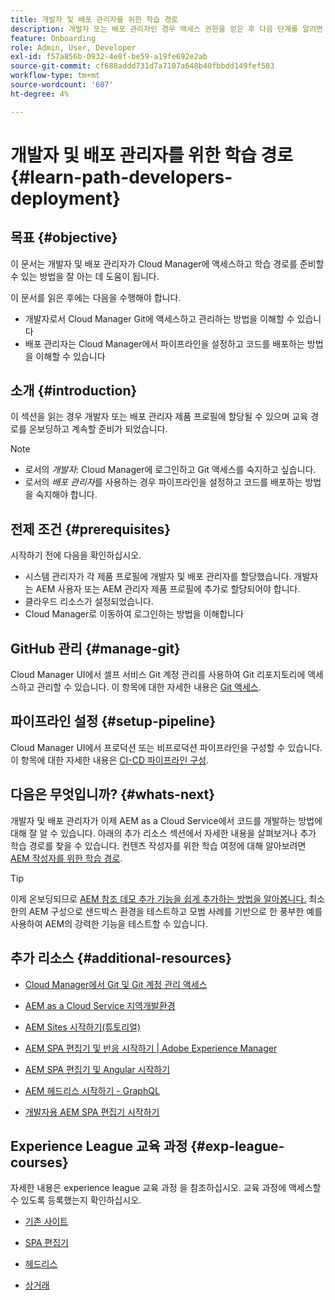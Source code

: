 ```yaml
---
title: 개발자 및 배포 관리자를 위한 학습 경로
description: 개발자 또는 배포 관리자인 경우 액세스 권한을 얻은 후 다음 단계를 알려면 이 페이지를 따르십시오
feature: Onboarding
role: Admin, User, Developer
exl-id: f57a856b-0932-4e8f-be59-a19fe692e2ab
source-git-commit: cf688addd731d7a7107a648b40fbbdd149fef503
workflow-type: tm+mt
source-wordcount: '607'
ht-degree: 4%

---
```


# 개발자 및 배포 관리자를 위한 학습 경로 {#learn-path-developers-deployment}

## 목표 {#objective}

이 문서는 개발자 및 배포 관리자가 Cloud Manager에 액세스하고 학습 경로를 준비할 수 있는 방법을 잘 아는 데 도움이 됩니다.

이 문서를 읽은 후에는 다음을 수행해야 합니다.

* 개발자로서 Cloud Manager Git에 액세스하고 관리하는 방법을 이해할 수 있습니다
* 배포 관리자는 Cloud Manager에서 파이프라인을 설정하고 코드를 배포하는 방법을 이해할 수 있습니다

## 소개 {#introduction}

이 섹션을 읽는 경우 개발자 또는 배포 관리자 제품 프로필에 할당될 수 있으며 교육 경로를 온보딩하고 계속할 준비가 되었습니다.

>[!NOTE]
>* 로서의 *개발자*: Cloud Manager에 로그인하고 Git 액세스를 숙지하고 싶습니다.
>* 로서의 *배포 관리자*&#x200B;를 사용하는 경우 파이프라인을 설정하고 코드를 배포하는 방법을 숙지해야 합니다.


## 전제 조건 {#prerequisites}

시작하기 전에 다음을 확인하십시오.

* 시스템 관리자가 각 제품 프로필에 개발자 및 배포 관리자를 할당했습니다. 개발자는 AEM 사용자 또는 AEM 관리자 제품 프로필에 추가로 할당되어야 합니다.
* 클라우드 리소스가 설정되었습니다.
* Cloud Manager로 이동하여 로그인하는 방법을 이해합니다

## GitHub 관리 {#manage-git}

Cloud Manager UI에서 셀프 서비스 Git 계정 관리를 사용하여 Git 리포지토리에 액세스하고 관리할 수 있습니다.
이 항목에 대한 자세한 내용은 [Git 액세스](https://experienceleague.adobe.com/docs/experience-manager-cloud-service/implementing/managing-code/accessing-git.html?lang=en).

## 파이프라인 설정 {#setup-pipeline}

Cloud Manager UI에서 프로덕션 또는 비프로덕션 파이프라인을 구성할 수 있습니다.
이 항목에 대한 자세한 내용은 [CI-CD 파이프라인 구성](https://experienceleague.adobe.com/docs/experience-manager-cloud-service/implementing/using-cloud-manager/configure-pipeline.html?lang=en).

## 다음은 무엇입니까? {#whats-next}

개발자 및 배포 관리자가 이제 AEM as a Cloud Service에서 코드를 개발하는 방법에 대해 잘 알 수 있습니다. 아래의 추가 리소스 섹션에서 자세한 내용을 살펴보거나 추가 학습 경로를 찾을 수 있습니다. 컨텐츠 작성자를 위한 학습 여정에 대해 알아보려면 [AEM 작성자를 위한 학습 경로](/help/journey-onboarding/sysadmin/learning-path-aem-users.md).

>[!TIP]
>
>이제 온보딩되므로 [AEM 참조 데모 추가 기능을 쉽게 추가하는 방법을 알아봅니다.](/help/journey-sites/demos-add-on/overview.md) 최소한의 AEM 구성으로 샌드박스 환경을 테스트하고 모범 사례를 기반으로 한 풍부한 예를 사용하여 AEM의 강력한 기능을 테스트할 수 있습니다.

## 추가 리소스 {#additional-resources}

* [Cloud Manager에서 Git 및 Git 계정 관리 액세스](https://experienceleague.adobe.com/docs/experience-manager-cloud-service/implementing/managing-code/accessing-git.html?lang=en)

* [AEM as a Cloud Service 지역개발환경](https://experienceleague.adobe.com/docs/experience-manager-learn/cloud-service/local-development-environment-set-up/overview.html)

* [AEM Sites 시작하기(튜토리얼)](https://experienceleague.adobe.com/docs/experience-manager-learn/getting-started-wknd-tutorial-develop/overview.html?lang=ko-KR)

* [AEM SPA 편집기 및 반응 시작하기 | Adobe Experience Manager](https://experienceleague.adobe.com/docs/experience-manager-learn/getting-started-with-aem-headless/spa-editor/react/overview.html?lang=en)

* [AEM SPA 편집기 및 Angular 시작하기](https://experienceleague.adobe.com/docs/experience-manager-learn/getting-started-with-aem-headless/spa-editor/angular/overview.html?lang=en)

* [AEM 헤드리스 시작하기 - GraphQL](https://experienceleague.adobe.com/docs/experience-manager-learn/getting-started-with-aem-headless/graphql/overview.html?lang=en)

* [개발자용 AEM SPA 편집기 시작하기](https://experienceleague.adobe.com/?Solution=Experience+Manager&amp;Solution=Experience+Manager+Sites&amp;Solution=Experience+Manager+Forms&amp;Solution=Experience+Manager+Screens#courses)

## Experience League 교육 과정 {#exp-league-courses}

자세한 내용은 experience league 교육 과정 을 참조하십시오. 교육 과정에 액세스할 수 있도록 등록했는지 확인하십시오.

* [기존 사이트](https://experienceleague.adobe.com/?Solution=Experience+Manager&amp;Solution=Experience+Manager+Sites&amp;Solution=Experience+Manager+Forms&amp;Solution=Experience+Manager+Screens#courses)

* [SPA 편집기](https://experienceleague.adobe.com/?Solution=Experience+Manager&amp;Solution=Experience+Manager+Sites&amp;Solution=Experience+Manager+Forms&amp;Solution=Experience+Manager+Screens#courses)

* [헤드리스](https://experienceleague.adobe.com/?Solution=Experience+Manager&amp;Solution=Experience+Manager+Sites&amp;Solution=Experience+Manager+Forms&amp;Solution=Experience+Manager+Screens#courses)

* [상거래](https://experienceleague.adobe.com/?Solution=Experience+Manager&amp;Solution=Experience+Manager+Sites&amp;Solution=Experience+Manager+Forms&amp;Solution=Experience+Manager+Screens#courses)
